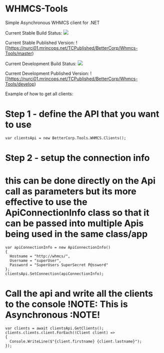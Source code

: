 # WHMCS-Tools
Simple Asynchronous WHMCS client for .NET

Current Stable Build Status: ![](https://nurci01.mrincops.net/TCPublished/BetterCorp/Whmcs-Tools/master-status) 
 
Current Stable Published Version: ![]https://nurci01.mrincops.net/TCPublished/BetterCorp/Whmcs-Tools/master) 
 
  
Current Development Build Status: ![](https://nurci01.mrincops.net/TCPublished/BetterCorp/Whmcs-Tools/develop-status) 
 
Current Development Published Version: ![]https://nurci01.mrincops.net/TCPublished/BetterCorp/Whmcs-Tools/develop) 
 
 
Example of how to get all clients:

# Step 1 - define the API that you want to use
```
var clientsApi = new BetterCorp.Tools.WHMCS.Clients();
```

# Step 2 - setup the connection info
# this can be done directly on the Api call as parameters but its more effective to use the ApiConnectionInfo class so that it can be passed into multiple Apis being used in the same class/app
```
var apiConnectionInfo = new ApiConnectionInfo()
{
  Hostname = "http://whmcs/",
  Username = "superUser",
  Password = "SuperUsers SuperSecret P@ssword"
};
clientsApi.SetConnection(apiConnectionInfo);
```

# Call the api and write all the clients to the console !NOTE: This is Asynchronous :NOTE!
```
var clients = await clientsApi.GetClients();
clients.clients.client.ForEach((Client client) =>
{
  Console.WriteLine($"{client.firstname} {client.lastname}");
});
```